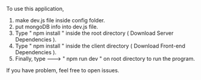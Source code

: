 
To use this application, 

1. make dev.js file inside config folder.
2. put mongoDB info into dev.js file.
3. Type  " npm install " inside the root directory  ( Download Server Dependencies ).
4. Type " npm install " inside the client directory ( Download Front-end Dependencies ).
5. Finally, type ---> " npm run dev " on root directory to run the program.


If you have problem, feel free to open issues.



